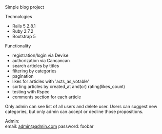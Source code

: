  Simple blog project

Technologies
 - Rails 5.2.8.1
 - Ruby 2.7.2
 - Bootstrap 5

 Functionality
 - registration/login via Devise
 - authorization via Cancancan
 - search articles by titles
 - filtering by categories
 - pagination
 - likes for articles with 'acts_as_votable'
 - sorting articles by created_at and(or) rating(likes_count)
 - testing with Rspec
 - comments section for each article

 Only admin can see list of all users and delete user.
 Users can suggest new categories, but only admin can accept or decline those propositions.

 Admin:   
    email: admin@admin.com
    password: foobar
